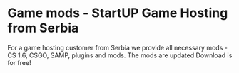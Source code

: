 # Game mods - StartUP Game Hosting from Serbia
For a game hosting customer from Serbia we provide all necessary mods - CS 1.6, CSGO, SAMP, plugins and mods. The mods are updated
Download is for free!
